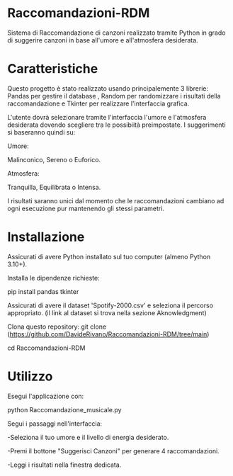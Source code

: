 # Raccomandazioni-RDM
Sistema di Raccomandazione di canzoni realizzato tramite Python in grado di suggerire canzoni in base all'umore e all'atmosfera desiderata.

# Caratteristiche
Questo progetto è stato realizzato usando principalemente 3 librerie: Pandas per gestire il database , Random per randomizzare i risultati della raccomandazione e Tkinter per realizzare l'interfaccia grafica.

L'utente dovrà selezionare tramite l'interfaccia l'umore e l'atmosfera desiderata dovendo scegliere tra le possibiità preimpostate.
I suggerimenti si baseranno quindi su: 

Umore: 

Malinconico, Sereno o Euforico.

Atmosfera: 

Tranquilla, Equilibrata o Intensa.

I risultati saranno unici dal momento che le raccomandazioni cambiano ad ogni esecuzione pur mantenendo gli stessi parametri.



# Installazione

Assicurati di avere Python installato sul tuo computer (almeno Python 3.10+).

Installa le dipendenze richieste: 

pip install pandas tkinter

Assicurati di avere il dataset 'Spotify-2000.csv' e seleziona il percorso appropriato.
(il link al dataset si trova nella sezione Aknowledgment)

Clona questo repository:
git clone (https://github.com/DavideRivano/Raccomandazioni-RDM/tree/main)

cd Raccomandazioni-RDM 

# Utilizzo

Esegui l'applicazione con: 

python Raccomandazione_musicale.py

Segui i passaggi nell'interfaccia:

-Seleziona il tuo umore e il livello di energia desiderato.

-Premi il bottone "Suggerisci Canzoni" per generare 4 raccomandazioni.

-Leggi i risultati nella finestra dedicata.


